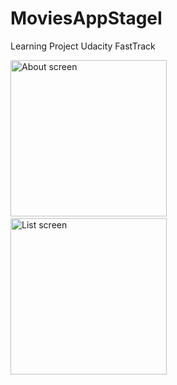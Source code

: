 # MoviesAppStageI
Learning Project Udacity FastTrack



<div align="left">
        <img width="250px" src="https://s8.postimg.org/o83yvgsdx/Screenshot_2017_03_17_21_57_20.png" alt="About screen" title="About screen"</img>
        <img height="0" width="8px">
        <img width="250px" src="https://s8.postimg.org/jaqeacqet/Screenshot_2017_03_17_21_58_01.png" alt="List screen" title="List screen"></img>
</div>
